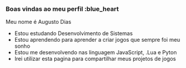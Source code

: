 ### Boas vindas ao meu perfil :blue_heart

Meu nome é Augusto Dias

- Estou estudando Desenvolvimento de Sistemas
- Estou aprendendo para aprender a criar jogos que sempre foi meu sonho
- Estou me desenvolvendo nas linguagem JavaScript, .Lua e Pyton
- Irei utilizar esta pagina para compartilhar meus projetos de jogos

